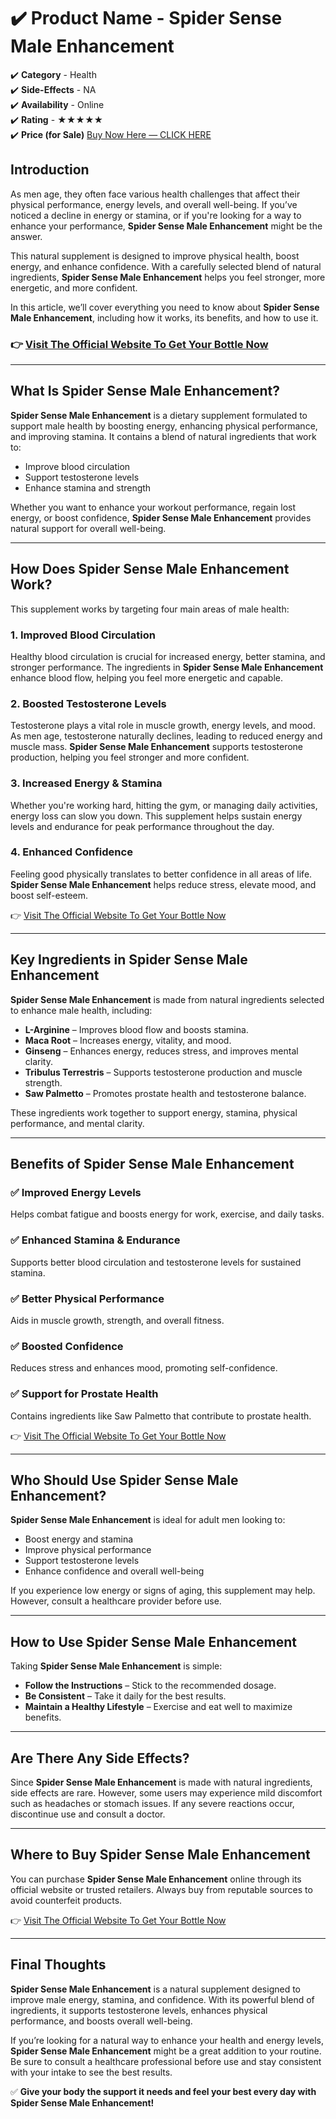 # ✔️ Product Name - Spider Sense Male Enhancement  
✔️ **Category** - Health  
✔️ **Side-Effects** - NA  
✔️ **Availability** - Online  
✔️ **Rating** - ★★★★★  
✔️ **Price (for Sale)** [Buy Now Here — CLICK HERE](#)  

## Introduction  
As men age, they often face various health challenges that affect their physical performance, energy levels, and overall well-being. If you’ve noticed a decline in energy or stamina, or if you're looking for a way to enhance your performance, **Spider Sense Male Enhancement** might be the answer.  

This natural supplement is designed to improve physical health, boost energy, and enhance confidence. With a carefully selected blend of natural ingredients, **Spider Sense Male Enhancement** helps you feel stronger, more energetic, and more confident.  

In this article, we’ll cover everything you need to know about **Spider Sense Male Enhancement**, including how it works, its benefits, and how to use it.  

### 👉 [Visit The Official Website To Get Your Bottle Now](#)  

---

## What Is Spider Sense Male Enhancement?  
**Spider Sense Male Enhancement** is a dietary supplement formulated to support male health by boosting energy, enhancing physical performance, and improving stamina. It contains a blend of natural ingredients that work to:  
- Improve blood circulation  
- Support testosterone levels  
- Enhance stamina and strength  

Whether you want to enhance your workout performance, regain lost energy, or boost confidence, **Spider Sense Male Enhancement** provides natural support for overall well-being.  

---

## How Does Spider Sense Male Enhancement Work?  
This supplement works by targeting four main areas of male health:  

### 1. **Improved Blood Circulation**  
Healthy blood circulation is crucial for increased energy, better stamina, and stronger performance. The ingredients in **Spider Sense Male Enhancement** enhance blood flow, helping you feel more energetic and capable.  

### 2. **Boosted Testosterone Levels**  
Testosterone plays a vital role in muscle growth, energy levels, and mood. As men age, testosterone naturally declines, leading to reduced energy and muscle mass. **Spider Sense Male Enhancement** supports testosterone production, helping you feel stronger and more confident.  

### 3. **Increased Energy & Stamina**  
Whether you're working hard, hitting the gym, or managing daily activities, energy loss can slow you down. This supplement helps sustain energy levels and endurance for peak performance throughout the day.  

### 4. **Enhanced Confidence**  
Feeling good physically translates to better confidence in all areas of life. **Spider Sense Male Enhancement** helps reduce stress, elevate mood, and boost self-esteem.  

👉 [Visit The Official Website To Get Your Bottle Now](#)  

---

## Key Ingredients in Spider Sense Male Enhancement  
**Spider Sense Male Enhancement** is made from natural ingredients selected to enhance male health, including:  

- **L-Arginine** – Improves blood flow and boosts stamina.  
- **Maca Root** – Increases energy, vitality, and mood.  
- **Ginseng** – Enhances energy, reduces stress, and improves mental clarity.  
- **Tribulus Terrestris** – Supports testosterone production and muscle strength.  
- **Saw Palmetto** – Promotes prostate health and testosterone balance.  

These ingredients work together to support energy, stamina, physical performance, and mental clarity.  

---

## Benefits of Spider Sense Male Enhancement  
### ✅ **Improved Energy Levels**  
Helps combat fatigue and boosts energy for work, exercise, and daily tasks.  

### ✅ **Enhanced Stamina & Endurance**  
Supports better blood circulation and testosterone levels for sustained stamina.  

### ✅ **Better Physical Performance**  
Aids in muscle growth, strength, and overall fitness.  

### ✅ **Boosted Confidence**  
Reduces stress and enhances mood, promoting self-confidence.  

### ✅ **Support for Prostate Health**  
Contains ingredients like Saw Palmetto that contribute to prostate health.  

👉 [Visit The Official Website To Get Your Bottle Now](#)  

---

## Who Should Use Spider Sense Male Enhancement?  
**Spider Sense Male Enhancement** is ideal for adult men looking to:  
- Boost energy and stamina  
- Improve physical performance  
- Support testosterone levels  
- Enhance confidence and overall well-being  

If you experience low energy or signs of aging, this supplement may help. However, consult a healthcare provider before use.  

---

## How to Use Spider Sense Male Enhancement  
Taking **Spider Sense Male Enhancement** is simple:  
- **Follow the Instructions** – Stick to the recommended dosage.  
- **Be Consistent** – Take it daily for the best results.  
- **Maintain a Healthy Lifestyle** – Exercise and eat well to maximize benefits.  

---

## Are There Any Side Effects?  
Since **Spider Sense Male Enhancement** is made with natural ingredients, side effects are rare. However, some users may experience mild discomfort such as headaches or stomach issues. If any severe reactions occur, discontinue use and consult a doctor.  

---

## Where to Buy Spider Sense Male Enhancement  
You can purchase **Spider Sense Male Enhancement** online through its official website or trusted retailers. Always buy from reputable sources to avoid counterfeit products.  

👉 [Visit The Official Website To Get Your Bottle Now](#)  

---

## Final Thoughts  
**Spider Sense Male Enhancement** is a natural supplement designed to improve male energy, stamina, and confidence. With its powerful blend of ingredients, it supports testosterone levels, enhances physical performance, and boosts overall well-being.  

If you’re looking for a natural way to enhance your health and energy levels, **Spider Sense Male Enhancement** might be a great addition to your routine. Be sure to consult a healthcare professional before use and stay consistent with your intake to see the best results.  

✅ **Give your body the support it needs and feel your best every day with Spider Sense Male Enhancement!**  
